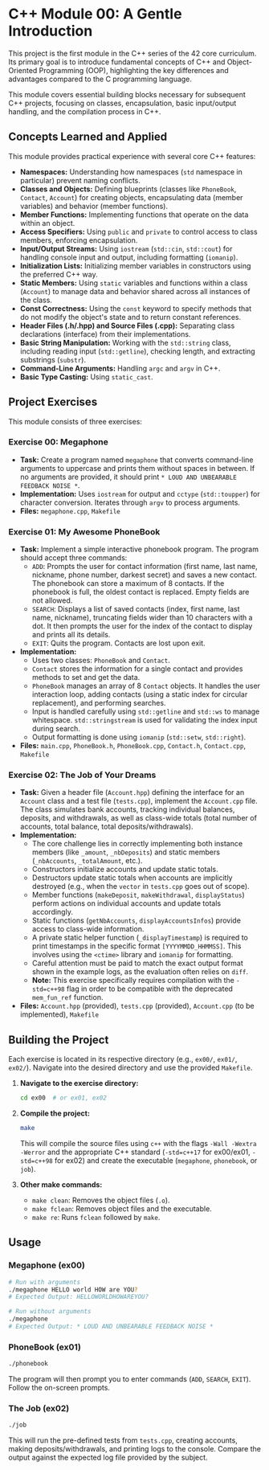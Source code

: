 # C++ Module 00: A Gentle Introduction

This project is the first module in the C++ series of the 42 core curriculum. Its primary goal is to introduce fundamental concepts of C++ and Object-Oriented Programming (OOP), highlighting the key differences and advantages compared to the C programming language.

This module covers essential building blocks necessary for subsequent C++ projects, focusing on classes, encapsulation, basic input/output handling, and the compilation process in C++.

## Concepts Learned and Applied

This module provides practical experience with several core C++ features:

*   **Namespaces:** Understanding how namespaces (`std` namespace in particular) prevent naming conflicts.
*   **Classes and Objects:** Defining blueprints (classes like `PhoneBook`, `Contact`, `Account`) for creating objects, encapsulating data (member variables) and behavior (member functions).
*   **Member Functions:** Implementing functions that operate on the data within an object.
*   **Access Specifiers:** Using `public` and `private` to control access to class members, enforcing encapsulation.
*   **Input/Output Streams:** Using `iostream` (`std::cin`, `std::cout`) for handling console input and output, including formatting (`iomanip`).
*   **Initialization Lists:** Initializing member variables in constructors using the preferred C++ way.
*   **Static Members:** Using `static` variables and functions within a class (`Account`) to manage data and behavior shared across all instances of the class.
*   **Const Correctness:** Using the `const` keyword to specify methods that do not modify the object's state and to return constant references.
*   **Header Files (.h/.hpp) and Source Files (.cpp):** Separating class declarations (interface) from their implementations.
*   **Basic String Manipulation:** Working with the `std::string` class, including reading input (`std::getline`), checking length, and extracting substrings (`substr`).
*   **Command-Line Arguments:** Handling `argc` and `argv` in C++.
*   **Basic Type Casting:** Using `static_cast`.

## Project Exercises

This module consists of three exercises:

### Exercise 00: Megaphone

*   **Task:** Create a program named `megaphone` that converts command-line arguments to uppercase and prints them without spaces in between. If no arguments are provided, it should print `* LOUD AND UNBEARABLE FEEDBACK NOISE *`.
*   **Implementation:** Uses `iostream` for output and `cctype` (`std::toupper`) for character conversion. Iterates through `argv` to process arguments.
*   **Files:** `megaphone.cpp`, `Makefile`

### Exercise 01: My Awesome PhoneBook

*   **Task:** Implement a simple interactive phonebook program. The program should accept three commands:
    *   `ADD`: Prompts the user for contact information (first name, last name, nickname, phone number, darkest secret) and saves a new contact. The phonebook can store a maximum of 8 contacts. If the phonebook is full, the oldest contact is replaced. Empty fields are not allowed.
    *   `SEARCH`: Displays a list of saved contacts (index, first name, last name, nickname), truncating fields wider than 10 characters with a dot. It then prompts the user for the index of the contact to display and prints all its details.
    *   `EXIT`: Quits the program. Contacts are lost upon exit.
*   **Implementation:**
    *   Uses two classes: `PhoneBook` and `Contact`.
    *   `Contact` stores the information for a single contact and provides methods to set and get the data.
    *   `PhoneBook` manages an array of 8 `Contact` objects. It handles the user interaction loop, adding contacts (using a static index for circular replacement), and performing searches.
    *   Input is handled carefully using `std::getline` and `std::ws` to manage whitespace. `std::stringstream` is used for validating the index input during search.
    *   Output formatting is done using `iomanip` (`std::setw`, `std::right`).
*   **Files:** `main.cpp`, `PhoneBook.h`, `PhoneBook.cpp`, `Contact.h`, `Contact.cpp`, `Makefile`

### Exercise 02: The Job of Your Dreams

*   **Task:** Given a header file (`Account.hpp`) defining the interface for an `Account` class and a test file (`tests.cpp`), implement the `Account.cpp` file. The class simulates bank accounts, tracking individual balances, deposits, and withdrawals, as well as class-wide totals (total number of accounts, total balance, total deposits/withdrawals).
*   **Implementation:**
    *   The core challenge lies in correctly implementing both instance members (like `_amount`, `_nbDeposits`) and static members (`_nbAccounts`, `_totalAmount`, etc.).
    *   Constructors initialize accounts and update static totals.
    *   Destructors update static totals when accounts are implicitly destroyed (e.g., when the `vector` in `tests.cpp` goes out of scope).
    *   Member functions (`makeDeposit`, `makeWithdrawal`, `displayStatus`) perform actions on individual accounts and update totals accordingly.
    *   Static functions (`getNbAccounts`, `displayAccountsInfos`) provide access to class-wide information.
    *   A private static helper function (`_displayTimestamp`) is required to print timestamps in the specific format `[YYYYMMDD_HHMMSS]`. This involves using the `<ctime>` library and `iomanip` for formatting.
    *   Careful attention must be paid to match the exact output format shown in the example logs, as the evaluation often relies on `diff`.
    *   **Note:** This exercise specifically requires compilation with the `-std=c++98` flag in order to be compatible with the deprecated `mem_fun_ref` function.
*   **Files:** `Account.hpp` (provided), `tests.cpp` (provided), `Account.cpp` (to be implemented), `Makefile`

## Building the Project

Each exercise is located in its respective directory (e.g., `ex00/`, `ex01/`, `ex02/`). Navigate into the desired directory and use the provided `Makefile`.

1.  **Navigate to the exercise directory:**
    ```bash
    cd ex00  # or ex01, ex02
    ```
2.  **Compile the project:**
    ```bash
    make
    ```
    This will compile the source files using `c++` with the flags `-Wall -Wextra -Werror` and the appropriate C++ standard (`-std=c++17` for ex00/ex01, `-std=c++98` for ex02) and create the executable (`megaphone`, `phonebook`, or `job`).

3.  **Other make commands:**
    *   `make clean`: Removes the object files (`.o`).
    *   `make fclean`: Removes object files and the executable.
    *   `make re`: Runs `fclean` followed by `make`.

## Usage

### Megaphone (ex00)

```bash
# Run with arguments
./megaphone HELLO world HOW are YOU?
# Expected Output: HELLOWORLDHOWAREYOU?

# Run without arguments
./megaphone
# Expected Output: * LOUD AND UNBEARABLE FEEDBACK NOISE *
```

### PhoneBook (ex01)

```bash
./phonebook
```
The program will then prompt you to enter commands (`ADD`, `SEARCH`, `EXIT`). Follow the on-screen prompts.

### The Job (ex02)

```bash
./job
```
This will run the pre-defined tests from `tests.cpp`, creating accounts, making deposits/withdrawals, and printing logs to the console. Compare the output against the expected log file provided by the subject.
